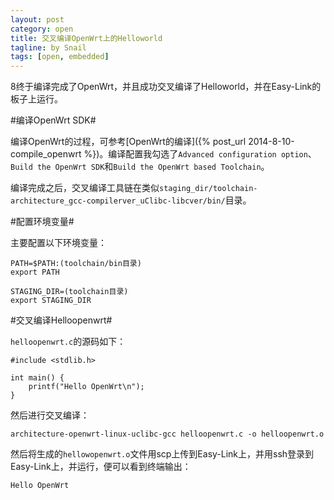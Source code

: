 ```yaml
---
layout: post
category: open
title: 交叉编译OpenWrt上的Helloworld
tagline: by Snail
tags: [open, embedded]
---
```

8终于编译完成了OpenWrt，并且成功交叉编译了Helloworld，并在Easy-Link的板子上运行。

<!--more-->

#编译OpenWrt SDK#

编译OpenWrt的过程，可参考[OpenWrt的编译]({% post_url 2014-8-10-compile_openwrt %})。编译配置我勾选了`Advanced configuration option`、`Build the OpenWrt SDK`和`Build the OpenWrt based Toolchain`。

编译完成之后，交叉编译工具链在类似`staging_dir/toolchain-architecture_gcc-compilerver_uClibc-libcver/bin/`目录。

#配置环境变量#

主要配置以下环境变量：

    PATH=$PATH:(toolchain/bin目录)
    export PATH
    
    STAGING_DIR=(toolchain目录)
    export STAGING_DIR
    
#交叉编译Helloopenwrt#

`helloopenwrt.c`的源码如下：

    #include <stdlib.h>
    
    int main() {
        printf("Hello OpenWrt\n");
    }
    
然后进行交叉编译：

    architecture-openwrt-linux-uclibc-gcc helloopenwrt.c -o helloopenwrt.o
    
然后将生成的`hellowopenwrt.o`文件用scp上传到Easy-Link上，并用ssh登录到Easy-Link上，并运行，便可以看到终端输出：

    Hello OpenWrt
